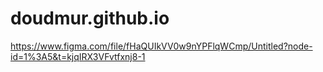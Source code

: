 # doudmur.github.io
https://www.figma.com/file/fHaQUIkVV0w9nYPFlqWCmp/Untitled?node-id=1%3A5&t=kjqIRX3VFvtfxnj8-1
